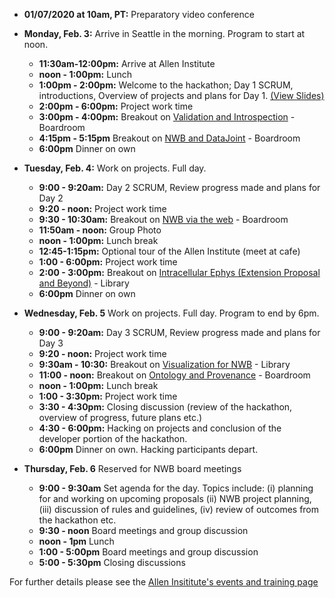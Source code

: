 * **01/07/2020 at 10am, PT:** Preparatory video conference

* **Monday, Feb. 3:** Arrive in Seattle in the morning. Program to start at noon.

    * **11:30am-12:00pm:** Arrive at Allen Institute
    * **noon - 1:00pm:** Lunch
    * **1:00pm - 2:00pm:** Welcome to the hackathon; Day 1 SCRUM, introductions, Overview of projects and plans for Day 1. [(View Slides)](https://docs.google.com/presentation/d/1JG-3Dxjrh_mO-kIoYa941RzMViuevt6aGJjIlXruIb4/edit?usp=sharing)
    * **2:00pm - 6:00pm:** Project work time
    * **3:00pm - 4:00pm:** Breakout on [Validation and Introspection](projects/breakout_val_intro) - Boardroom
    * **4:15pm - 5:15pm** Breakout on [NWB and DataJoint](projects/breakout_datajoint) - Boardroom
    * **6:00pm** Dinner on own

* **Tuesday, Feb. 4:** Work on projects. Full day.

    * **9:00 - 9:20am:** Day 2 SCRUM, Review progress made and plans for Day 2
    * **9:20 - noon:** Project work time
    * **9:30 - 10:30am:** Breakout on [NWB via the web](projects/breakout_webio) - Boardroom
    * **11:50am - noon:** Group Photo
    * **noon - 1:00pm:** Lunch break
    * **12:45-1:15pm:** Optional tour of the Allen Institute (meet at cafe)
    * **1:00 - 6:00pm:** Project work time
    * **2:00 - 3:00pm:** Breakout on [Intracellular Ephys (Extension Proposal and Beyond)](projects/breakout_icephys) - Library
    * **6:00pm** Dinner on own

* **Wednesday, Feb. 5** Work on projects. Full day. Program to end by 6pm.

    * **9:00 - 9:20am:** Day 3 SCRUM, Review progress made and plans for Day 3
    * **9:20 - noon:** Project work time
    * **9:30am - 10:30:** Breakout on [Visualization for NWB](projects/breakout_vis) - Library
    * **11:00 - noon:** Breakout on  [Ontology and Provenance](projects/breakout_ontologies) - Boardroom
    * **noon - 1:00pm:** Lunch break
    * **1:00 - 3:30pm:** Project work time
    * **3:30 - 4:30pm:** Closing discussion (review of the hackathon, overview of progress, future plans etc.)
    * **4:30 - 6:00pm:** Hacking on projects and conclusion of the developer portion of the hackathon.
    * **6:00pm** Dinner on own. Hacking participants depart.

* **Thursday, Feb. 6** Reserved for NWB board meetings

    * **9:00 - 9:30am** Set agenda for the day. Topics include: (i) planning for and working on upcoming proposals
      (ii) NWB project planning, (iii) discussion of rules and guidelines, (iv) review of outcomes from the hackathon etc.
    * **9:30 - noon** Board meetings and group discussion
    * **noon - 1pm** Lunch
    * **1:00 - 5:00pm** Board meetings and group discussion
    * **5:00 - 5:30pm** Closing discussions

For further details please see the [Allen Insititute's events and training page](https://alleninstitute.org/what-we-do/brain-science/events-training/2020-nwb-hackathon/)



